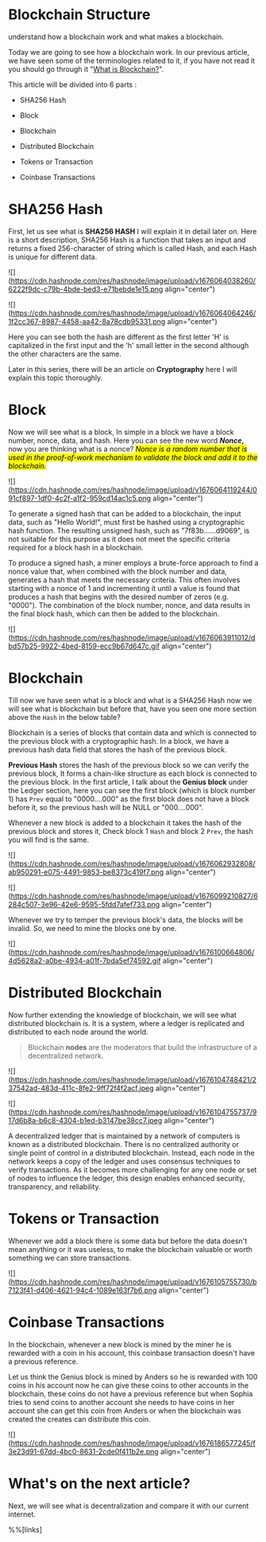 # Blockchain Structure

understand how a blockchain work and what makes a blockchain.

Today we are going to see how a blockchain work. In our previous article, we have seen some of the terminologies related to it, if you have not read it you should go through it "[What is Blockchain?](https://jyotirmoy.hashnode.dev/what-is-blockchain)".

This article will be divided into 6 parts :

* SHA256 Hash
    
* Block
    
* Blockchain
    
* Distributed Blockchain
    
* Tokens or Transaction
    
* Coinbase Transactions
    

# SHA256 Hash

First, let us see what is **SHA256 HASH** I will explain it in detail later on. Here is a short description, SHA256 Hash is a function that takes an input and returns a fixed 256-character of string which is called Hash, and each Hash is unique for different data.

![](https://cdn.hashnode.com/res/hashnode/image/upload/v1676064038260/6222f9dc-c79b-4bde-bed3-e71bebde1e15.png align="center")

![](https://cdn.hashnode.com/res/hashnode/image/upload/v1676064064246/1f2cc367-8987-4458-aa42-8a78cdb95331.png align="center")

Here you can see both the hash are different as the first letter 'H' is capitalized in the first input and the 'h' small letter in the second although the other characters are the same.

Later in this series, there will be an article on **Cryptography** here I will explain this topic thoroughly.

# Block

Now we will see what is a block, In simple in a block we have a block number, nonce, data, and hash. Here you can see the new word ***Nonce*,** now you are thinking what is a nonce? *<mark>Nonce is a random number that is used in the proof-of-work mechanism to validate the block and add it to the blockchain.</mark>*

![](https://cdn.hashnode.com/res/hashnode/image/upload/v1676064119244/091cf897-1df0-4c2f-a1f2-959cd14ac1c5.png align="center")

To generate a signed hash that can be added to a blockchain, the input data, such as "Hello World!", must first be hashed using a cryptographic hash function. The resulting unsigned hash, such as "7f83b......d9069", is not suitable for this purpose as it does not meet the specific criteria required for a block hash in a blockchain.

To produce a signed hash, a miner employs a brute-force approach to find a nonce value that, when combined with the block number and data, generates a hash that meets the necessary criteria. This often involves starting with a nonce of 1 and incrementing it until a value is found that produces a hash that begins with the desired number of zeros (e.g. "0000"). The combination of the block number, nonce, and data results in the final block hash, which can then be added to the blockchain.

![](https://cdn.hashnode.com/res/hashnode/image/upload/v1676063911012/dbd57b25-9922-4bed-8159-ecc9b67d647c.gif align="center")

# Blockchain

Till now we have seen what is a block and what is a SHA256 Hash now we will see what is blockchain but before that, have you seen one more section above the `Hash` in the below table?

Blockchain is a series of blocks that contain data and which is connected to the previous block with a cryptographic hash. In a block, we have a previous hash data field that stores the hash of the previous block.

**Previous Hash** stores the hash of the previous block so we can verify the previous block, It forms a chain-like structure as each block is connected to the previous block. In the first article, I talk about the **Genius block** under the Ledger section, here you can see the first block (which is block number 1) has `Prev` equal to "0000....000" as the first block does not have a block before it, so the previous hash will be NULL or "000....000".

Whenever a new block is added to a blockchain it takes the hash of the previous block and stores it, Check block 1 `Hash` and block 2 `Prev`, the hash you will find is the same.

![](https://cdn.hashnode.com/res/hashnode/image/upload/v1676062932808/ab950291-e075-4491-9853-be8373c419f7.png align="center")

![](https://cdn.hashnode.com/res/hashnode/image/upload/v1676099210827/6284c507-3e96-42e6-9595-5fdd7afef733.png align="center")

Whenever we try to temper the previous block's data, the blocks will be invalid. So, we need to mine the blocks one by one.

![](https://cdn.hashnode.com/res/hashnode/image/upload/v1676100664806/4d5628a2-a0be-4934-a01f-7bda5ef74592.gif align="center")

# **Distributed Blockchain**

Now further extending the knowledge of blockchain, we will see what distributed blockchain is. It is a system, where a ledger is replicated and distributed to each node around the world.

> Blockchain **nodes** are the moderators that build the infrastructure of a decentralized network.

![](https://cdn.hashnode.com/res/hashnode/image/upload/v1676104748421/237542ad-483d-411c-8fe2-9ff72f4f2acf.jpeg align="center")

![](https://cdn.hashnode.com/res/hashnode/image/upload/v1676104755737/917d6b8a-b6c8-4304-b1ed-b3147be38cc7.jpeg align="center")

A decentralized ledger that is maintained by a network of computers is known as a distributed blockchain. There is no centralized authority or single point of control in a distributed blockchain. Instead, each node in the network keeps a copy of the ledger and uses consensus techniques to verify transactions. As it becomes more challenging for any one node or set of nodes to influence the ledger, this design enables enhanced security, transparency, and reliability.

# Tokens or Transaction

Whenever we add a block there is some data but before the data doesn't mean anything or it was useless, to make the blockchain valuable or worth something we can store transactions.

![](https://cdn.hashnode.com/res/hashnode/image/upload/v1676105755730/b7123f41-d406-4621-94c4-1089e163f7b6.png align="center")

# Coinbase Transactions

In the blockchain, whenever a new block is mined by the miner he is rewarded with a coin in his account, this coinbase transaction doesn't have a previous reference.

Let us think the Genius block is mined by Anders so he is rewarded with 100 coins in his account now he can give these coins to other accounts in the blockchain, these coins do not have a previous reference but when Sophia tries to send coins to another account she needs to have coins in her account she can get this coin from Anders or when the blockchain was created the creates can distribute this coin.

![](https://cdn.hashnode.com/res/hashnode/image/upload/v1676186577245/f3e23d91-67dd-4bc0-8631-2cde0f411b2e.png align="center")

# **What's on the next article?**

Next, we will see what is decentralization and compare it with our current internet.

%%[links]